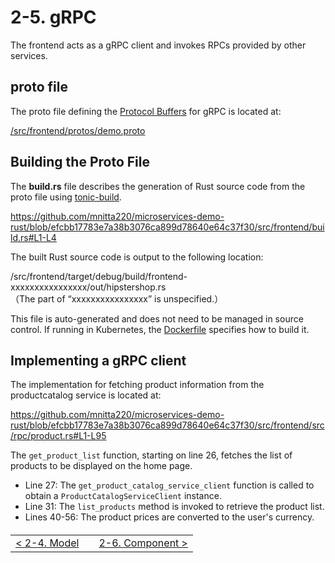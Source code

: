 # 2-5. gRPC

The frontend acts as a gRPC client and invokes RPCs provided by other services.

## proto file

The proto file defining the [Protocol Buffers](https://protobuf.dev/) for gRPC is located at:

[/src/frontend/protos/demo.proto](/src/frontend/protos/demo.proto)

## Building the Proto File

The **build.rs** file describes the generation of Rust source code from the proto file using [tonic-build](https://github.com/hyperium/tonic/tree/master/tonic-build).

https://github.com/mnitta220/microservices-demo-rust/blob/efcbb17783e7a38b3076ca899d78640e64c37f30/src/frontend/build.rs#L1-L4

The built Rust source code is output to the following location:

/src/frontend/target/debug/build/frontend-xxxxxxxxxxxxxxxx/out/hipstershop.rs  
（The part of “xxxxxxxxxxxxxxxx” is unspecified.）

This file is auto-generated and does not need to be managed in source control. If running in Kubernetes, the [Dockerfile](/src/frontend/Dockerfile) specifies how to build it.

## Implementing a gRPC client

The implementation for fetching product information from the productcatalog service is located at:

https://github.com/mnitta220/microservices-demo-rust/blob/efcbb17783e7a38b3076ca899d78640e64c37f30/src/frontend/src/rpc/product.rs#L1-L95

The `get_product_list` function, starting on line 26, fetches the list of products to be displayed on the home page.

- Line 27: The `get_product_catalog_service_client` function is called to obtain a `ProductCatalogServiceClient` instance.
- Line 31: The `list_products` method is invoked to retrieve the product list.
- Lines 40-56: The product prices are converted to the user's currency.

<table style="width: 90%; margin-top: 20px;">
<tr>
<td style="text-align: left"><a href="./2-4.model.md">&lt;&nbsp;2-4. Model</a></td>
<td></td>
<td style="text-align: right"><a href="./2-6.component.md">2-6. Component&nbsp;&gt;</a></td>
</tr>
</table>
